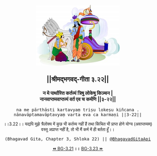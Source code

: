 <center><img src="../../asset/BG.png" alt="#API #bhagavadgitaapi #slok #nodejs #js #api #gitaapi #krishna #hinduism #vedic #ISKCON #shreemadbhagavadgita #technology"/>
<h2>||श्रीमद्‍भगवद्‍-गीता ३.२२||</h2>
<h3>न मे पार्थास्ति कर्तव्यं त्रिषु लोकेषु किञ्चन |<br/>नानवाप्तमवाप्तव्यं वर्त एव च कर्मणि ||३-२२||</h3>
<pre>na me pārthāsti kartavyaṃ triṣu lokeṣu kiñcana .<br/>nānavāptamavāptavyaṃ varta eva ca karmaṇi ||3-22||</pre>
<p>।।3.22।। यद्यपि मुझे त्रैलोक्य में कुछ भी कर्तव्य नहीं हैं तथा किंचित भी प्राप्त होने योग्य (अवाप्तव्यम्) वस्तु अप्राप्त नहीं है, तो भी मैं कर्म में ही बर्तता हूँ।।</p>
<pre>(Bhagavad Gita, Chapter 3, Shloka 22) || <a href="https://twitter.com/bhagavadgitaapi">@BhagavadGitaApi</a></pre><a href="../../3/21">⏪  BG-3.21</a><b>        ।।        </b><a href="../../3/23">BG-3.23  ⏩</a></center></center>